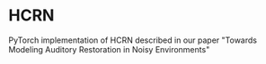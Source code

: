 # HCRN
PyTorch implementation of HCRN described in our paper "Towards Modeling Auditory Restoration in Noisy Environments"
